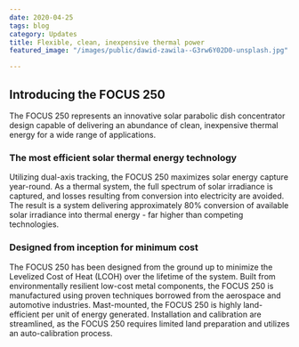 ```yaml
---
date: 2020-04-25
tags: blog
category: Updates
title: Flexible, clean, inexpensive thermal power
featured_image: "/images/public/dawid-zawila--G3rw6Y02D0-unsplash.jpg"

---
```

## Introducing the FOCUS 250

The FOCUS 250 represents an innovative solar parabolic dish concentrator design capable of delivering an abundance of clean, inexpensive thermal energy for a wide range of applications.

### The most efficient solar thermal energy technology

Utilizing dual-axis tracking, the FOCUS 250 maximizes solar energy capture year-round. As a thermal system, the full spectrum of solar irradiance is captured, and losses resulting from conversion into electricity are avoided. The result is a system delivering approximately 80% conversion of available solar irradiance into thermal energy - far higher than competing technologies.

### Designed from inception for minimum cost

The FOCUS 250 has been designed from the ground up to minimize the Levelized Cost of Heat (LCOH) over the lifetime of the system. Built from environmentally resilient low-cost metal components, the FOCUS 250 is manufactured using proven techniques borrowed from the aerospace and automotive industries. Mast-mounted, the FOCUS 250 is highly land-efficient per unit of energy generated. Installation and calibration are streamlined, as the FOCUS 250 requires limited land preparation and utilizes an auto-calibration process.